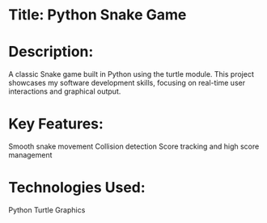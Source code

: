 # Title: Python Snake Game

# Description:
A classic Snake game built in Python using the turtle module. This project showcases my software development skills, focusing on real-time user interactions and graphical output.

# Key Features:
Smooth snake movement
Collision detection
Score tracking and high score management

# Technologies Used:
Python
Turtle Graphics
